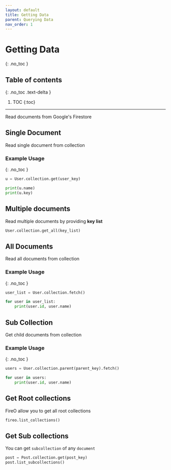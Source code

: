 ```yaml
---
layout: default
title: Getting Data
parent: Querying Data
nav_order: 1
---
```


# Getting Data
{: .no_toc }

## Table of contents
{: .no_toc .text-delta }

1. TOC
{:toc}

---

Read documents from Google's Firestore

## Single Document
Read single document from collection

### Example Usage
{: .no_toc }

```python
u = User.collection.get(user_key)

print(u.name)
print(u.key)
```

## Multiple documents
Read multiple documents by providing **key list**

```python
User.collection.get_all(key_list)
```

## All Documents
Read all documents from collection

### Example Usage
{: .no_toc }

```python
user_list = User.collection.fetch()

for user in user_list:
    print(user.id, user.name)
```

## Sub Collection
Get child documents from collection

### Example Usage
{: .no_toc }

```python
users = User.collection.parent(parent_key).fetch()

for user in users:
    print(user.id, user.name)
```

## Get Root collections
FireO allow you to get all root collections

```python
fireo.list_collections()
```

## Get Sub collections
You can get `subcollection` of any `document`

```python
post = Post.collection.get(post_key)
post.list_subcollections()
```